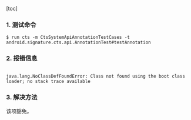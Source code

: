 [toc]

### 1. 测试命令

```shell
$ run cts -m CtsSystemApiAnnotationTestCases -t android.signature.cts.api.AnnotationTest#testAnnotation
```

### 2. 报错信息

```
	
java.lang.NoClassDefFoundError: Class not found using the boot class loader; no stack trace available
```

### 3. 解决方法

该项豁免。